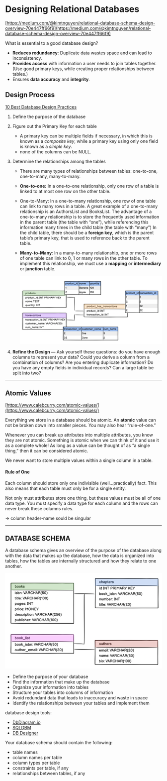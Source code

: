 # Designing Relational Databases

[https://medium.com/@kimtnguyen/relational-database-schema-design-overview-70e447ff66f9](https://medium.com/@kimtnguyen/relational-database-schema-design-overview-70e447ff66f9)

What is essential to a good database design?

-  **Reduces redundancy**: Duplicate data wastes space and can lead to inconsistency.
-  **Provides access** with information a user needs to join tables together. (Use good primary keys, while creating proper relationships between tables.)
-  Ensures **data accuracy** and **integrity**.

## Design Process

[10 Best Database Design Practices](https://medium.com/quick-code/10-best-database-design-practices-1f10f3441730)



1. Define the purpose of the database

2. Figure out the Primary Key for each table

   -  A primary key can be multiple fields if necessary, in which this is known as a *composite key*, while a primary key using only one field is known as a *simple key*. 
   -  none of the columns can be NULL.

3. Determine the relationships among the tables 

   - There are many types of relationships between tables: one-to-one, one-to-many, many-to-many. 

   - **One-to-one:** In a one-to-one relationship, only one row of a table is linked to at most one row on the other table. 

   - One-to-Many: In a one-to-many relationship, one row of one table can link to many rows in a table. A great example of a one-to-many relationship is an AuthorsList and BooksList. 
     The advantage of a one-to-many relationship is to store the frequently used information in the parent table (the table with “one”), while referencing this information many times in the child table (the table with “many”)
     In the child table, there should be a **foreign key**, which is the parent table’s primary key, that is used to reference back to the parent table. 

   - **Many-to-Many**: In a many-to-many relationship, one or more rows of one table can link to 0, 1 or many rows in the other table. To implement this relationship, we must use a **mapping** or **intermediary** or **junction** table.

     <img src="./assets/design3.png" alt="1*3ZOI8zSYPGs3d-kwAFDiTg" style="zoom:67%;" />

4. **Refine the Design —** Ask yourself these questions: do you have enough columns to represent your data? Could you derive a column from a combination of columns? Are you entering duplicate information? Do you have any empty fields in individual records? Can a large table be split into two? 

------

## Atomic Values

[https://www.calebcurry.com/atomic-values/](https://www.calebcurry.com/atomic-values/)

Everything we store in a database should be atomic. An **atomic** value can not be broken down into smaller pieces. You may also hear “rule-of-one.”

Whenever you can break up attributes into multiple attributes, you know they are not atomic. Something is atomic when we can think of it and use it as a complete whole!  As long as a value can be thought of as “a single thing,” then it can be considered atomic. 

We never want to store multiple values within a single column in a table. 

#### Rule of One

Each column should store only one indivisible (well…practically) fact. This also means that each table must only be for a single entity.

Not only must attributes store one thing, but these values must be all of one data type. You must specify a data type for each column and the rows can never break these columns rules.

-> column header-name sould be singular

------

## DATABASE SCHEMA

A database schema gives an overview of the purpose of the database along with the data that makes up the database, how the data is organized into tables, how the tables are internally structured and how they relate to one another.

<img src="./assets/schema2.png" />



- Define the purpose of your database
- Find the information that make up the database
- Organize your information into tables
- Structure your tables into columns of information
- Avoid redundant data that leads to inaccuracy and waste in space
- Identify the relationships between your tables and implement them

database design tools:

- [DbDiagram.io](http://dbdiagram.io/) 
- [SQLDBM](http://sqldbm.com/home) 
- [DB Designer](http://dbdesigner.net/) 

Your database schema should contain the following:

- table names
- column names per table
- column types per table
- constraints per table, if any
- relationships between tables, if any

